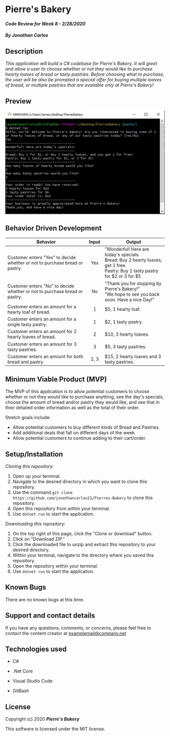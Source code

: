 # Pierre's Bakery

#### _Code Review for Week 8 - 2/28/2020_

#### _By Jonathan Carlos_

## **Description**

_This application will build a C# codebase for Pierre's Bakery. It will greet and allow a user to choose whether or not they would like to purchase hearty loaves of bread or tasty pastries. Before choosing what to purchase, the user will be also be prompted a special offer for buying multiple loaves of bread, or multiple pastries that are available only at Pierre's Bakery!_

## Preview

<img src= "./img/preview_image.jpg">

## **Behavior Driven Development**

| Behavior | Input | Output |
|----------|:-----:|--------|
| Customer enters "Yes" to decide whether or not to purchase bread or pastry. | Yes | "Wonderful! Here are today's specials. <br> Bread: Buy 2 hearty loaves, get 1 free. <br> Pastry: Buy 1 tasty pastry for $2 or 3 for $5 |
| Customer enters "No" to decide whether or not to purchase bread or pastry. | No | "Thank you for stopping by Pierre's Bakery!" <br> "We hope to see you back soon. Have a nice Day!" |
| Customer enters an amount for a hearty loaf of bread. | 1 | $5, 1 hearty loaf. |
| Customer enters an amount for a single tasty pastry. | 1 | $2, 1 tasty pastry. |
| Customer enters an amount for 2 hearty loaves of bread. | 2 | $10, 3 hearty loaves. |
| Customer enters an amount for 3 tasty pastries. | 3 | $5, 3 tasty pastries. |
| Customer enters an amount for both bread and pastry. | 2, 3 | $15, 2 hearty loaves and 3 tasty pastries. |

## **Minimum Viable Product (MVP)**

The MVP of this application is to allow potential customers to choose whether or not they would like to purchase anything, see the day's specials, choose the amount of bread and/or pastry they would like, and see that in their detailed order information as well as the total of their order.

Stretch goals include:

* Allow potential customers to buy different kinds of Bread and Pastries.
* Add additional deals that fall on different days of the week.
* Allow potential customers to continue adding to their cart/order.

## **Setup/Installation**

*Cloning this repository:*
1. Open up your terminal.
2. Navigate to the desired directory in which you want to clone this repository.
3. Use the command `git clone https://github.com/jonathancarlos21/Pierres-Bakery` to clone this repository.
4. Open this repository from within your terminal.
5. Use `dotnet run` to start the application.

*Downloading this repository:*
1. On the top right of this page, click the "Clone or download" button.
2. Click on "Download ZIP."
3. Click the downloaded file to unzip and extract this repository to your desired directory.
4. Within your terminal, navigate to the directory where you saved this repository.
5. Open the repository within your terminal.
6. Use `dotnet run` to start the application.

## **Known Bugs**

There are no known bugs at this time.

## **Support and contact details**

If you have any questions, comments, or concerns, please feel free to contact the content creator at examplemail@company.net 

## **Technologies used**

* C#

* .Net Core

* Visual Studio Code

* GitBash

## **License**

Copyright (c) 2020 **_Pierre's Bakery_**

This software is licensed under the MIT license.